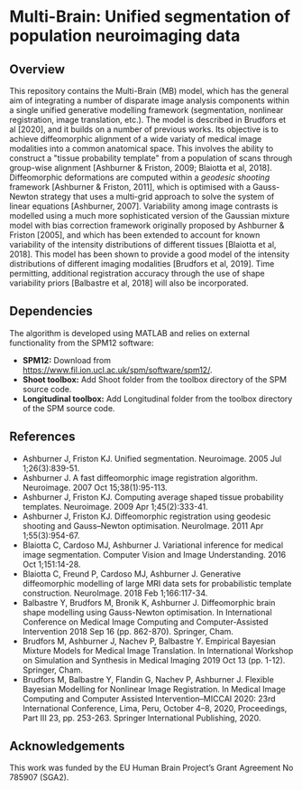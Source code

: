 # Multi-Brain: Unified segmentation of population neuroimaging data

## Overview

This repository contains the Multi-Brain (MB) model, which has the general aim of integrating a number of disparate image analysis components within a single unified generative modelling framework (segmentation, nonlinear registration, image translation, etc.). The model is described in Brudfors et al [2020], and it builds on a number of previous works. Its objective is to achieve diffeomorphic alignment of a wide variaty of medical image modalities into a common anatomical space. This involves the ability to construct a "tissue probability template" from a population of scans through group-wise alignment [Ashburner & Friston, 2009; Blaiotta et al, 2018]. Diffeomorphic deformations are computed within a *geodesic shooting* framework [Ashburner & Friston, 2011], which is optimised with a Gauss-Newton strategy that uses a multi-grid approach to solve the system of linear equations [Ashburner, 2007]. Variability among image contrasts is modelled using a much more sophisticated version of the Gaussian mixture model with bias correction framework originally proposed by Ashburner & Friston [2005], and which has been extended to account for known variability of the intensity distributions of different tissues [Blaiotta et al, 2018]. This model has been shown to provide a good model of the intensity distributions of different imaging modalities [Brudfors et al, 2019]. Time permitting, additional registration accuracy through the use of shape variability priors [Balbastre et al, 2018] will also be incorporated.

## Dependencies
The algorithm is developed using MATLAB and relies on external functionality from the SPM12 software:
* **SPM12:** Download from https://www.fil.ion.ucl.ac.uk/spm/software/spm12/.
* **Shoot toolbox:** Add Shoot folder from the toolbox directory of the SPM source code.
* **Longitudinal toolbox:** Add Longitudinal folder from the toolbox directory of the SPM source code.

## References
* Ashburner J, Friston KJ. Unified segmentation. Neuroimage. 2005 Jul 1;26(3):839-51.
* Ashburner J. A fast diffeomorphic image registration algorithm. Neuroimage. 2007 Oct 15;38(1):95-113.
* Ashburner J, Friston KJ. Computing average shaped tissue probability templates. Neuroimage. 2009 Apr 1;45(2):333-41.
* Ashburner J, Friston KJ. Diffeomorphic registration using geodesic shooting and Gauss–Newton optimisation. NeuroImage. 2011 Apr 1;55(3):954-67.
* Blaiotta C, Cardoso MJ, Ashburner J. Variational inference for medical image segmentation. Computer Vision and Image Understanding. 2016 Oct 1;151:14-28.
* Blaiotta C, Freund P, Cardoso MJ, Ashburner J. Generative diffeomorphic modelling of large MRI data sets for probabilistic template construction. NeuroImage. 2018 Feb 1;166:117-34.
* Balbastre Y, Brudfors M, Bronik K, Ashburner J. Diffeomorphic brain shape modelling using Gauss-Newton optimisation. In International Conference on Medical Image Computing and Computer-Assisted Intervention 2018 Sep 16 (pp. 862-870). Springer, Cham.
* Brudfors M, Ashburner J, Nachev P, Balbastre Y. Empirical Bayesian Mixture Models for Medical Image Translation. In International Workshop on Simulation and Synthesis in Medical Imaging 2019 Oct 13 (pp. 1-12). Springer, Cham.
* Brudfors M, Balbastre Y, Flandin G, Nachev P, Ashburner J. Flexible Bayesian Modelling for Nonlinear Image Registration. In Medical Image Computing and Computer Assisted Intervention–MICCAI 2020: 23rd International Conference, Lima, Peru, October 4–8, 2020, Proceedings, Part III 23, pp. 253-263. Springer International Publishing, 2020.

## Acknowledgements
This work was funded by the EU Human Brain Project’s Grant Agreement No 785907 (SGA2).
